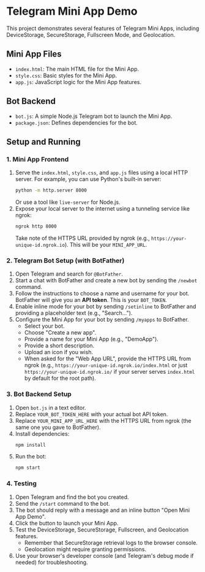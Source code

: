 # Telegram Mini App Demo

This project demonstrates several features of Telegram Mini Apps, including DeviceStorage, SecureStorage, Fullscreen Mode, and Geolocation.

## Mini App Files
- `index.html`: The main HTML file for the Mini App.
- `style.css`: Basic styles for the Mini App.
- `app.js`: JavaScript logic for the Mini App features.

## Bot Backend
- `bot.js`: A simple Node.js Telegram bot to launch the Mini App.
- `package.json`: Defines dependencies for the bot.

## Setup and Running

### 1. Mini App Frontend
1.  Serve the `index.html`, `style.css`, and `app.js` files using a local HTTP server. For example, you can use Python's built-in server:
    ```bash
    python -m http.server 8000 
    ```
    Or use a tool like `live-server` for Node.js.
2.  Expose your local server to the internet using a tunneling service like ngrok:
    ```bash
    ngrok http 8000
    ```
    Take note of the HTTPS URL provided by ngrok (e.g., `https://your-unique-id.ngrok.io`). This will be your `MINI_APP_URL`.

### 2. Telegram Bot Setup (with BotFather)
1.  Open Telegram and search for `@BotFather`.
2.  Start a chat with BotFather and create a new bot by sending the `/newbot` command.
3.  Follow the instructions to choose a name and username for your bot. BotFather will give you an **API token**. This is your `BOT_TOKEN`.
4.  Enable inline mode for your bot by sending `/setinline` to BotFather and providing a placeholder text (e.g., "Search...").
5.  Configure the Mini App for your bot by sending `/myapps` to BotFather.
    *   Select your bot.
    *   Choose "Create a new app".
    *   Provide a name for your Mini App (e.g., "DemoApp").
    *   Provide a short description.
    *   Upload an icon if you wish.
    *   When asked for the "Web App URL", provide the HTTPS URL from ngrok (e.g., `https://your-unique-id.ngrok.io/index.html` or just `https://your-unique-id.ngrok.io/` if your server serves `index.html` by default for the root path).

### 3. Bot Backend Setup
1.  Open `bot.js` in a text editor.
2.  Replace `YOUR_BOT_TOKEN_HERE` with your actual bot API token.
3.  Replace `YOUR_MINI_APP_URL_HERE` with the HTTPS URL from ngrok (the same one you gave to BotFather).
4.  Install dependencies:
    ```bash
    npm install
    ```
5.  Run the bot:
    ```bash
    npm start
    ```

### 4. Testing
1.  Open Telegram and find the bot you created.
2.  Send the `/start` command to the bot.
3.  The bot should reply with a message and an inline button "Open Mini App Demo".
4.  Click the button to launch your Mini App.
5.  Test the DeviceStorage, SecureStorage, Fullscreen, and Geolocation features.
    *   Remember that SecureStorage retrieval logs to the browser console.
    *   Geolocation might require granting permissions.
6.  Use your browser's developer console (and Telegram's debug mode if needed) for troubleshooting.
